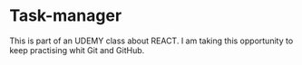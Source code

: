 # Task-manager

This is part of an UDEMY class about REACT. I am taking this opportunity to keep practising whit Git and GitHub.
